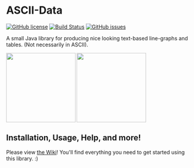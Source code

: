 # ASCII-Data

[![GitHub license](https://img.shields.io/badge/license-Apache%202-blue.svg)](https://raw.githubusercontent.com/mitchtalmadge/asciigraph/master/LICENSE)
[![Build Status](https://travis-ci.org/MitchTalmadge/ASCII-Data.svg?branch=master)](https://travis-ci.org/MitchTalmadge/ASCII-Data)
[![GitHub issues](https://img.shields.io/github/issues/mitchtalmadge/ascii-data.svg)](https://github.com/mitchtalmadge/ascii-data/issues)

A small Java library for producing nice looking text-based line-graphs and tables. (Not necessarily in ASCII).

<img src="http://i.imgur.com/nGK9MRD.png" height="187px" align="left"/>
<img src="http://i.imgur.com/eCtF9yr.png" height="187px"/>

## Installation, Usage, Help, and more!

Please view [the Wiki](https://github.com/MitchTalmadge/ASCII-Data/wiki)! You'll find everything you need to get started using this library. :)
